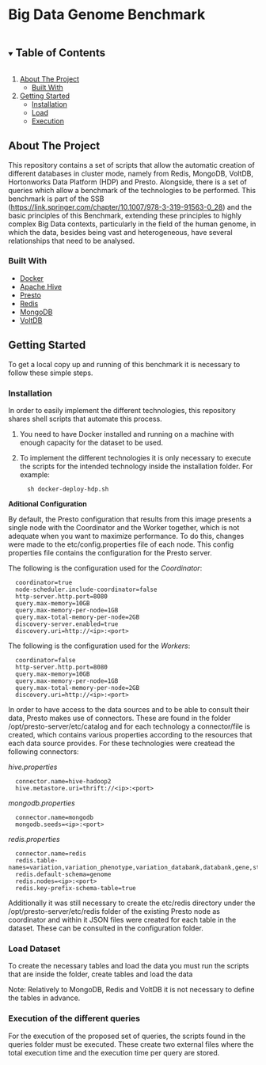 # Big Data Genome Benchmark

<!-- TABLE OF CONTENTS -->
<details open="open">
  <summary><h2 style="display: inline-block">Table of Contents</h2></summary>
  <ol>
    <li>
      <a href="#about-the-project">About The Project</a>
      <ul>
        <li><a href="#built-with">Built With</a></li>
      </ul>
    </li>
    <li>
      <a href="#Getting Started">Getting Started</a>
      <ul>
        <li><a href="#Installation">Installation</a></li>
        <li><a href="#load-dataset">Load</a></li>
        <li><a href="#Execution-of-the-different-queries">Execution</a></li>
      </ul>
    </li>
  </ol>
</details>

<!-- ABOUT THE PROJECT -->
## About The Project

This repository contains a set of scripts that allow the automatic creation of different databases in cluster mode, namely from Redis, MongoDB, VoltDB, Hortonworks Data Platform (HDP) and Presto. Alongside, there is a set of queries which allow a benchmark of the technologies to be performed. This benchmark is part of the SSB (https://link.springer.com/chapter/10.1007/978-3-319-91563-0_28) and the basic principles of this Benchmark, extending these principles to highly complex Big Data contexts, particularly in the field of the human genome, in which the data, besides being vast and heterogeneous, have several relationships that need to be analysed.

### Built With

* [Docker](https://www.docker.com/)
* [Apache Hive](https://hive.apache.org/)
* [Presto](https://prestodb.io/)
* [Redis](https://redis.io/)
* [MongoDB](https://www.mongodb.com/2)
* [VoltDB](https://www.voltdb.com/)

<!-- GETTING STARTED -->
## Getting Started

To get a local copy up and running of this benchmark it is necessary to follow these simple steps.

### Installation

In order to easily implement the different technologies, this repository shares shell scripts that automate this process.

1. You need to have Docker installed and running on a machine with enough capacity for the dataset to be used.
   
2. To implement the different technologies it is only necessary to execute the scripts for the intended technology inside the installation folder. For example:
    ```
      sh docker-deploy-hdp.sh
    ```
    
__Aditional Configuration__

By default, the Presto configuration that results from this image presents a single node with the Coordinator and the Worker together, which is not adequate when you want to maximize performance. To do this, changes were made to the etc/config.properties file of each node. This config properties file contains the configuration for the Presto server.

The following is the configuration used for the *Coordinator*:
  ```
    coordinator=true
    node-scheduler.include-coordinator=false
    http-server.http.port=8080
    query.max-memory=10GB
    query.max-memory-per-node=1GB
    query.max-total-memory-per-node=2GB
    discovery-server.enabled=true
    discovery.uri=http://<ip>:<port>
  ```
The following is the configuration used for the *Workers*:
  ```
    coordinator=false
    http-server.http.port=8080
    query.max-memory=10GB
    query.max-memory-per-node=1GB
    query.max-total-memory-per-node=2GB
    discovery.uri=http://<ip>:<port>
  ```
  
In order to have access to the data sources and to be able to consult their data, Presto makes use of connectors. These are found in the folder /opt/presto-server/etc/catalog and for each technology a connector/file is created, which contains various properties according to the resources that each data source provides. For these technologies were createad the following connectors:

*hive.properties*
  ```
    connector.name=hive-hadoop2
    hive.metastore.uri=thrift://<ip>:<port>
  ```
*mongodb.properties*
  ```
    connector.name=mongodb
    mongodb.seeds=<ip>:<port>
  ```
*redis.properties*
  ```
    connector.name=redis
    redis.table-names=variation,variation_phenotype,variation_databank,databank,gene,statistical_evidence,date_object
    redis.default-schema=genome
    redis.nodes=<ip>:<port>
    redis.key-prefix-schema-table=true
  ```
Additionally it was still necessary to create the etc/redis directory under the /opt/presto-server/etc/redis folder of the existing Presto node as coordinator and within it JSON files were created for each table in the dataset. These can be consulted in the configuration folder.

### Load Dataset

To create the necessary tables and load the data you must run the scripts that are inside the folder, create tables and load the data

Note: Relatively to MongoDB, Redis and VoltDB it is not necessary to define the tables in advance.

### Execution of the different queries 

For the execution of the proposed set of queries, the scripts found in the queries folder must be executed. These create two external files where the total execution time and the execution time per query are stored.
